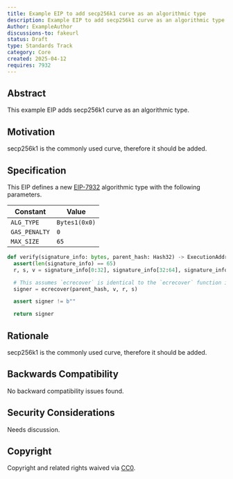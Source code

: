 ```yaml
---
title: Example EIP to add secp256k1 curve as an algorithmic type
description: Example EIP to add secp256k1 curve as an algorithmic type
Author: ExampleAuthor
discussions-to: fakeurl
status: Draft
type: Standards Track
category: Core
created: 2025-04-12
requires: 7932
---
```


## Abstract
This example EIP adds secp256k1 curve as an algorithmic type.

## Motivation
secp256k1 is the commonly used curve, therefore it should be added.

## Specification

This EIP defines a new [EIP-7932](../../EIPS/eip-7932.md) algorithmic type with the following parameters.

| Constant | Value |
| - | - |
| `ALG_TYPE` | `Bytes1(0x0)` |
| `GAS_PENALTY`| `0` |
| `MAX_SIZE` | `65` |

```python
def verify(signature_info: bytes, parent_hash: Hash32) -> ExecutionAddress:
  assert(len(signature_info) == 65)
  r, s, v = signature_info[0:32], signature_info[32:64], signature_info[64]

  # This assumes `ecrecover` is identical to the `ecrecover` function in solidity.
  signer = ecrecover(parent_hash, v, r, s)

  assert signer != b""

  return signer
```

## Rationale
secp256k1 is the commonly used curve, therefore it should be added.

## Backwards Compatibility
No backward compatibility issues found.

## Security Considerations
Needs discussion.

## Copyright
Copyright and related rights waived via [CC0](../../LICENSE.md).
